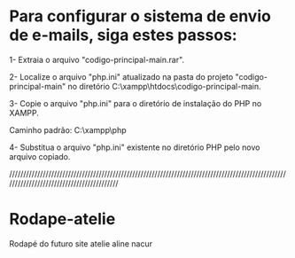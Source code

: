 # Para configurar o sistema de envio de e-mails, siga estes passos:

1- Extraia o arquivo "codigo-principal-main.rar".

2- Localize o arquivo "php.ini" atualizado na pasta do projeto "codigo-principal-main" no diretório C:\xampp\htdocs\codigo-principal-main.

3- Copie o arquivo "php.ini" para o diretório de instalação do PHP no XAMPP.

Caminho padrão:
C:\xampp\php

4- Substitua o arquivo "php.ini" existente no diretório PHP pelo novo arquivo copiado.

//////////////////////////////////////////////////////////////////////////////////////////////////////////////////////////////////////////

# Rodape-atelie
Rodapé do futuro site atelie aline nacur
